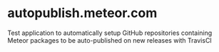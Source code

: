 autopublish.meteor.com
======================

Test application to automatically setup GitHub repositories containing Meteor packages to be auto-published on new releases with TravisCI
